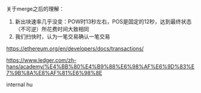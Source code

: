 关于merge之后的理解：

1. 新出块速率几乎没变：POW时13秒左右，POS是固定的12秒，达到最终状态（不可逆）所花费时间大致相同
2. 我们扫快时，认为一笔交易确认一笔交易



https://ethereum.org/en/developers/docs/transactions/





https://www.ledger.com/zh-hans/academy/%E4%BB%80%E4%B9%88%E6%98%AF%E6%9D%83%E7%9B%8A%E8%AF%81%E6%98%8E

internal hu

